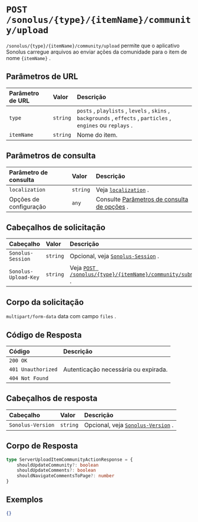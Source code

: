 # `POST /sonolus/{type}/{itemName}/community/upload`

`/sonolus/{type}/{itemName}/community/upload` permite que o aplicativo Sonolus carregue arquivos ao enviar ações da comunidade para o item de nome `{itemName}` .

## Parâmetros de URL

Parâmetro de URL | Valor | Descrição
:-- | :-- | :--
`type` | `string` | `posts` , `playlists` , `levels` , `skins` , `backgrounds` , `effects` , `particles` , `engines` ou `replays` .
`itemName` | `string` | Nome do item.

## Parâmetros de consulta

Parâmetro de consulta | Valor | Descrição
:-- | :-- | :--
`localization` | `string` | Veja [`localization`](../query-parameters/localization) .
Opções de configuração | `any` | Consulte [Parâmetros de consulta de opções](../query-parameters/options-query-parameters) .

## Cabeçalhos de solicitação

Cabeçalho | Valor | Descrição
:-- | :-- | :--
`Sonolus-Session` | `string` | Opcional, veja [`Sonolus-Session`](../headers/sonolus-session) .
`Sonolus-Upload-Key` | `string` | Veja [`POST /sonolus/{type}/{itemName}/community/submit`](./post-sonolus-type-item-name-community-submit) .

## Corpo da solicitação

`multipart/form-data` data com campo `files` .

## Código de Resposta

Código | Descrição
:-- | :--
`200 OK` |
`401 Unauthorized` | Autenticação necessária ou expirada.
`404 Not Found` |

## Cabeçalhos de resposta

Cabeçalho | Valor | Descrição
:-- | :-- | :--
`Sonolus-Version` | `string` | Opcional, veja [`Sonolus-Version`](../headers/sonolus-version) .

## Corpo de Resposta

```ts
type ServerUploadItemCommunityActionResponse = {
    shouldUpdateCommunity?: boolean
    shouldUpdateComments?: boolean
    shouldNavigateCommentsToPage?: number
}
```

## Exemplos

```json
{}
```
